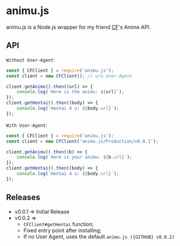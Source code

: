 # animu.js
animu.js is a Node.js wrapper for my friend [CF](https://computerfreaker.cf)'s Anime API.

## API
`Without User-Agent`:
```js
const { CFClient } = require('animu.js');
const client = new CFClient(); // w/o User-Agent

client.getAnime().then((url) => {
    console.log(`Here is the animu: ${url}`);
});
client.getHentai().then((body) => {
    console.log(`Hentai 4 u: ${body.url}`);
});
```
`With User-Agent`:
```js
const { CFClient } = require('animu.js');
const client = new CFClient('animu.js/Production/v0.0.1');

client.getAnimu().then((b) => {
    console.log(`Here is your animu: ${b.url}`);
});
client.getHentai().then((body) => {
    console.log(`Hentai 4 u: ${body.url}`);
});
```

## Releases
* v0.0.1 => Initial Release
* v0.0.2 =>
    * `CFClient#getHentai` function;
    * Fixed entry point after installing;
    * If no User Agent, uses the default `animu.js ({GITHUB} v0.0.2)`